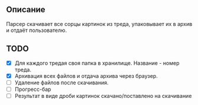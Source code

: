 ## Описание
Парсер скачивает все сорцы картинок из треда, упаковывает их в архив и отдаёт пользователю.

## TODO

- [x] Для каждого тредая своя папка в хранилище. Название - номер треда.
- [x] Архивация всех файлов и отдача архива через браузер.
- [ ] Удаление файлов после скачивания.
- [ ] Прогресс-бар
- [ ] Результат в виде дроби картинок скачано/поставлено на скачивание